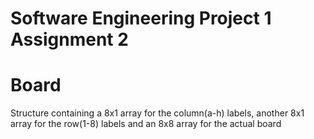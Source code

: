 # Software Engineering Project 1 Assignment 2 #


# Board
Structure containing a 8x1 array for the column(a-h) labels, another 8x1 array for the row(1-8) labels and an 8x8 array for the actual board
